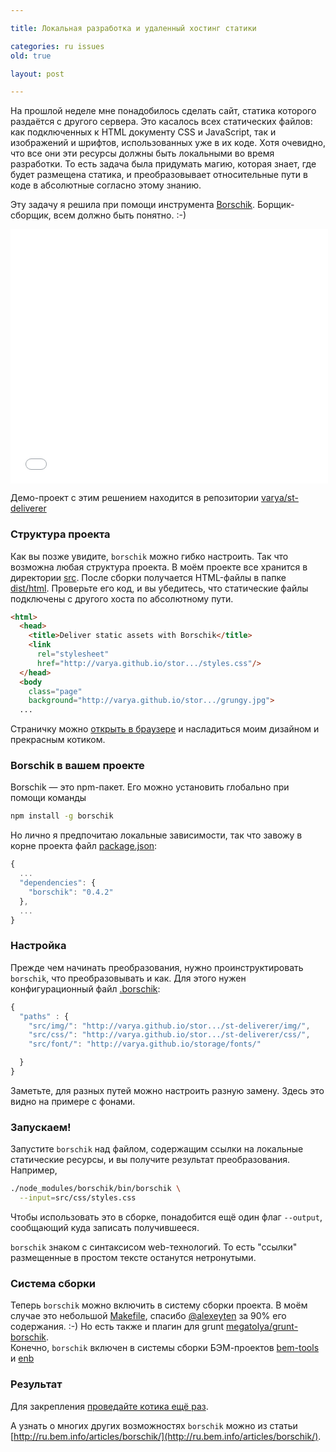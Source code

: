 ```yaml
---

title: Локальная разработка и удаленный хостинг статики

categories: ru issues
old: true

layout: post

---
```

На прошлой неделе мне понадобилось сделать сайт, статика которого раздаётся с
другого сервера. Это касалось всех статических файлов: как подключенных к HTML
документу CSS и JavaScript, так и изображений и шрифтов, использованных уже в
их коде.<excerpt/> Хотя очевидно, что все они эти ресурсы должны быть локальными во
время разработки. То есть задача была придумать магию, которая знает, где будет
размещена статика, и преобразовывает относительные пути в коде в абсолютные
согласно этому знанию.

Эту задачу я решила при помощи инструмента
[Borschik](http://bem.info/tools/optimizers/borschik/). Борщик-сборщик, всем
должно быть понятно. :-)

<center>
<iframe src="//embed.gettyimages.com/embed/135591409?et=B_T3l-shrE-pr9-ELe_wJw&sig=5haG67PAzCxGourA96ZB7m9LwSket1v9PpvXEXNIkBM=" width="508" height="407" frameborder="0" scrolling="no"></iframe>
</center>

Демо-проект с этим решением находится в репозитории
[varya/st-deliverer](https://github.com/varya/st-deliverer)

### Структура проекта
Как вы позже увидите, `borschik` можно гибко настроить. Так что возможна любая
структура проекта. В моём проекте все хранится в директории
[src](b.com/varya/st-deliverer/tree/master/src).
После сборки получается HTML-файлы в папке
[dist/html](https://github.com/varya/st-deliverer/tree/gh-pages/dist/html).
Проверьте его код, и вы убедитесь, что статические файлы подключены с другого
хоста по абсолютному пути.

```html
<html>
  <head>
    <title>Deliver static assets with Borschik</title>
    <link
      rel="stylesheet"
      href="http://varya.github.io/stor.../styles.css"/>
  </head>
  <body
    class="page"
    background="http://varya.github.io/stor.../grungy.jpg">
  ...
```

Страничку можно [открыть в браузере](http://varya.me/st-deliverer/dist/html/) и
насладиться моим дизайном и прекрасным котиком.

### Borschik в вашем проекте
Borschik — это npm-пакет. Его можно установить глобально при помощи команды

```bash
npm install -g borschik
```

Но лично я предпочитаю локальные зависимости, так что завожу в корне проекта
файл
[package.json](https://github.com/varya/st-deliverer/blob/master/package.json):

```js
{
  ...
  "dependencies": {
    "borschik": "0.4.2"
  },
  ...
}
```

### Настройка
Прежде чем начинать преобразования, нужно проинструктировать `borschik`, что
преобразовывать и как. Для этого нужен конфигурационный файл
[.borschik](https://github.com/varya/st-deliverer/blob/master/.borschik):

```js
{
  "paths" : {
    "src/img/": "http://varya.github.io/stor.../st-deliverer/img/",
    "src/css/": "http://varya.github.io/stor.../st-deliverer/css/",
    "src/font/": "http://varya.github.io/storage/fonts/"

  }
}
```

Заметьте, для разных путей можно настроить разную замену. Здесь это видно на
примере с фонами.

### Запускаем!
Запустите `borschik` над файлом, содержащим ссылки на локальные статические
ресурсы, и вы получите результат преобразования. Например,

```bash
./node_modules/borschik/bin/borschik \
  --input=src/css/styles.css
```

Чтобы использовать это в сборке, понадобится ещё один флаг `--output`,
сообщающий куда записать получившееся.

`borschik` знаком с синтаксисом web-технологий. То есть "ссылки" размещенные в
простом тексте останутся нетронутыми.

### Система сборки
Теперь `borschik` можно включить в систему сборки проекта. В моём случае это
небольшой
[Makefile](https://github.com/varya/st-deliverer/blob/master/Makefile), спасибо
[@alexeyten](https://github.com/alexeyten) за 90% его содержания. :-) Но есть
также и плагин для grunt [megatolya/grunt-borschik](https://github.com/megatolya/grunt-borschik).<br/>
Конечно, `borschik` включен в системы сборки БЭМ-проектов
[bem-tools](http://bem.info/tools/bem/bem-tools/)
и [enb](https://github.com/enb-make/enb)

### Результат
Для закрепления [проведайте котика ещё раз](http://varya.me/st-deliverer/dist/html/).

А узнать о многих других возможностях `borschik` можно из статьи
[http://ru.bem.info/articles/borschik/](http://ru.bem.info/articles/borschik/).

